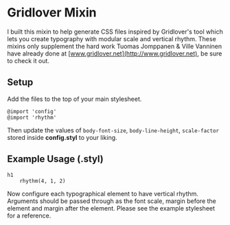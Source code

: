 Gridlover Mixin
===============

I built this mixin to help generate CSS files inspired by Gridlover's tool which lets you create typography with modular scale and vertical rhythm. These mixins only supplement the hard work Tuomas Jomppanen & Ville Vanninen have already done at [www.gridlover.net](http://www.gridlover.net), be sure to check it out.

## Setup

Add the files to the top of your main stylesheet.

	@import 'config'
	@import 'rhythm'

Then update the values of `body-font-size`, `body-line-height`, `scale-factor` stored inside **config.styl** to your liking.

## Example Usage (.styl)

	h1
		rhythm(4, 1, 2)

Now configure each typographical element to have vertical rhythm. Arguments should be passed through as the font scale, margin before the element and margin after the element. Please see the example stylesheet for a reference.

